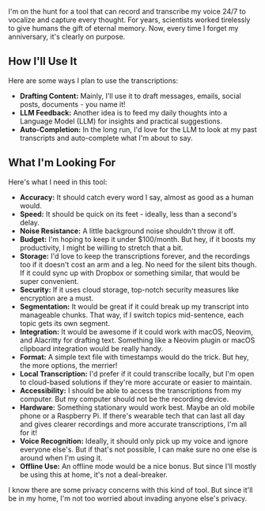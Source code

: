 I'm on the hunt for a tool that can record and transcribe my voice 24/7 to vocalize and capture every thought. For years, scientists worked tirelessly to give humans the gift of eternal memory. Now, every time I forget my anniversary, it's clearly on purpose.

## How I'll Use It

Here are some ways I plan to use the transcriptions:

- **Drafting Content:** Mainly, I'll use it to draft messages, emails, social posts, documents - you name it!
- **LLM Feedback:** Another idea is to feed my daily thoughts into a Language Model (LLM) for insights and practical suggestions.
- **Auto-Completion:** In the long run, I'd love for the LLM to look at my past transcripts and auto-complete what I'm about to say.

## What I'm Looking For

Here's what I need in this tool:

- **Accuracy:** It should catch every word I say, almost as good as a human would.
- **Speed:** It should be quick on its feet - ideally, less than a second's delay.
- **Noise Resistance:** A little background noise shouldn't throw it off.
- **Budget:** I'm hoping to keep it under $100/month. But hey, if it boosts my productivity, I might be willing to stretch that a bit.
- **Storage:** I'd love to keep the transcriptions forever, and the recordings too if it doesn't cost an arm and a leg. No need for the silent bits though. If it could sync up with Dropbox or something similar, that would be super convenient.
- **Security:** If it uses cloud storage, top-notch security measures like encryption are a must.
- **Segmentation:** It would be great if it could break up my transcript into manageable chunks. That way, if I switch topics mid-sentence, each topic gets its own segment.
- **Integration:** It would be awesome if it could work with macOS, Neovim, and Alacritty for drafting text. Something like a Neovim plugin or macOS clipboard integration would be really handy.
- **Format:** A simple text file with timestamps would do the trick. But hey, the more options, the merrier!
- **Local Transcription:** I'd prefer if it could transcribe locally, but I'm open to cloud-based solutions if they're more accurate or easier to maintain.
- **Accessibility:** I should be able to access the transcriptions from my computer. But my computer should not be the recording device.
- **Hardware:** Something stationary would work best. Maybe an old mobile phone or a Raspberry Pi. If there's wearable tech that can last all day and gives clearer recordings and more accurate transcriptions, I'm all for it!
- **Voice Recognition:** Ideally, it should only pick up my voice and ignore everyone else's. But if that's not possible, I can make sure no one else is around when I'm using it.
- **Offline Use:** An offline mode would be a nice bonus. But since I'll mostly be using this at home, it's not a deal-breaker.

I know there are some privacy concerns with this kind of tool. But since it'll be in my home, I'm not too worried about invading anyone else's privacy.
